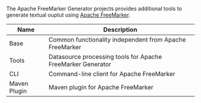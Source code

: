 The Apache FreeMarker Generator projects provides additional tools to generate textual ouptut using [Apache FreeMarker](https://freemarker.apache.org).

| Name          		| Description           											|
| --------------------- | ----------------------------------------------------------------- |
| Base   	      		| Common functionality independent from Apache FreeMarker 			|
| Tools      			| Datasource processing tools for Apache FreeMarker Generator	    |
| CLI 					| Command-line client for Apache FreeMarker      					|
| Maven Plugin          | Maven plugin for Apache FreeMarker 								|